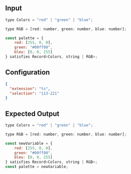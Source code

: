 
## Input
```javascript input
type Colors = "red" | "green" | "blue";

type RGB = [red: number, green: number, blue: number];

const palette = {
    red: [255, 0, 0],
    green: "#00ff00",
    bleu: [0, 0, 255]
} satisfies Record<Colors, string | RGB>;
```

## Configuration
```json configuration
{
  "extension": "ts",
  "selection": "113-221"
}
```

## Expected Output
```javascript expected output
type Colors = "red" | "green" | "blue";

type RGB = [red: number, green: number, blue: number];

const newVariable = {
    red: [255, 0, 0],
    green: "#00ff00",
    bleu: [0, 0, 255]
} satisfies Record<Colors, string | RGB>;
const palette = newVariable;
```
